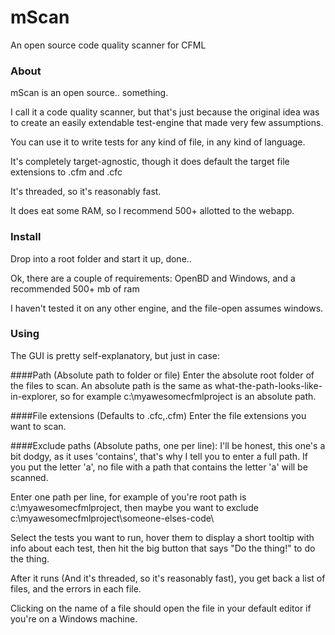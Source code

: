 # mScan
An open source code quality scanner for CFML

### About
mScan is an open source.. something.

I call it a code quality scanner, but that's just because the original idea was to create an easily extendable test-engine that made very few assumptions.

You can use it to write tests for any kind of file, in any kind of language.

It's completely target-agnostic, though it does default the target file extensions to .cfm and .cfc

It's threaded, so it's reasonably fast.

It does eat some RAM, so I recommend 500+ allotted to the webapp.

### Install
Drop into a root folder and start it up, done..

Ok, there are a couple of requirements: OpenBD and Windows, and a recommended 500+ mb of ram

I haven't tested it on any other engine, and the file-open assumes windows.

### Using

The GUI is pretty self-explanatory, but just in case:

####Path (Absolute path to folder or file)
Enter the absolute root folder of the files to scan.
An absolute path is the same as what-the-path-looks-like-in-explorer, so for example c:\myawesomecfmlproject is an absolute path.

####File extensions (Defaults to .cfc,.cfm)
Enter the file extensions you want to scan.

####Exclude paths (Absolute paths, one per line):
I'll be honest, this one's a bit dodgy, as it uses 'contains', that's why I tell you to enter a full path.
If you put the letter 'a', no file with a path that contains the letter 'a' will be scanned.

Enter one path per line, for example of you're root path is c:\myawesomecfmlproject, then maybe you want to exclude c:\myawesomecfmlproject\someone-elses-code\



Select the tests you want to run, hover them to display a short tooltip with info about each test, then hit the big button that says "Do the thing!" to do the thing.

After it runs (And it's threaded, so it's reasonably fast), you get back a list of files, and the errors in each file.

Clicking on the name of a file should open the file in your default editor if you're on a Windows machine.
